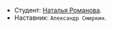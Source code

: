 * Студент: [Наталья Романова](https://up.htmlacademy.ru/yii-individual/1/user/1515049).
* Наставник: `Александр Смиркин`.
